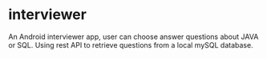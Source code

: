 # interviewer
An Android interviewer app, user can choose answer questions about JAVA or SQL. 
Using rest API to retrieve questions from a local mySQL database.
